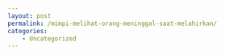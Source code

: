 ```yaml
---
layout: post
permalink: /mimpi-melihat-orang-meninggal-saat-melahirkan/
categories:
    - Uncategorized
---
```


